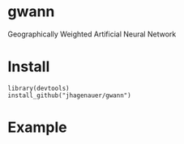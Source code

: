 # gwann
Geographically Weighted Artificial Neural Network

# Install

    library(devtools)
    install_github("jhagenauer/gwann")

# Example

